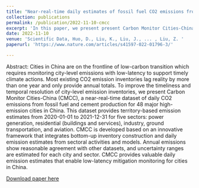 ```yaml
---
title: "Near-real-time daily estimates of fossil fuel CO2 emissions from major high-emission cities in China"
collection: publications
permalink: /publication/2022-11-10-cmcc
excerpt: 'In this paper, we present present Carbon Monitor Cities-China (CMCC), a near-real-time dataset of daily CO2 emissions from fossil fuel and cement production for 48 major high-emission cities in China. CMCC is developed based on an innovative framework that integrates bottom-up inventory construction and daily emission estimates from sectoral activities and models.'
date: 2022-11-10
venue: 'Scientific Data, Huo, D., Liu, K., Liu, J., ... , Liu, Z. '
paperurl: 'https://www.nature.com/articles/s41597-022-01796-3/'

---
```

Abstract: Cities in China are on the frontline of low-carbon transition which requires monitoring city-level emissions with low-latency to support timely climate actions. Most existing CO2 emission inventories lag reality by more than one year and only provide annual totals. To improve the timeliness and temporal resolution of city-level emission inventories, we present Carbon Monitor Cities-China (CMCC), a near-real-time dataset of daily CO2 emissions from fossil fuel and cement production for 48 major high-emission cities in China. This dataset provides territory-based emission estimates from 2020-01-01 to 2021-12-31 for five sectors: power generation, residential (buildings and services), industry, ground transportation, and aviation. CMCC is developed based on an innovative framework that integrates bottom-up inventory construction and daily emission estimates from sectoral activities and models. Annual emissions show reasonable agreement with other datasets, and uncertainty ranges are estimated for each city and sector. CMCC provides valuable daily emission estimates that enable low-latency mitigation monitoring for cities in China.

[Download paper here](https://www.nature.com/articles/s41597-022-01796-3/)

